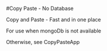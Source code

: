 #Copy Paste - No Database 

Copy and Paste - Fast and in one place

For use when mongoDb is not available

Otherwise, see CopyPasteApp
